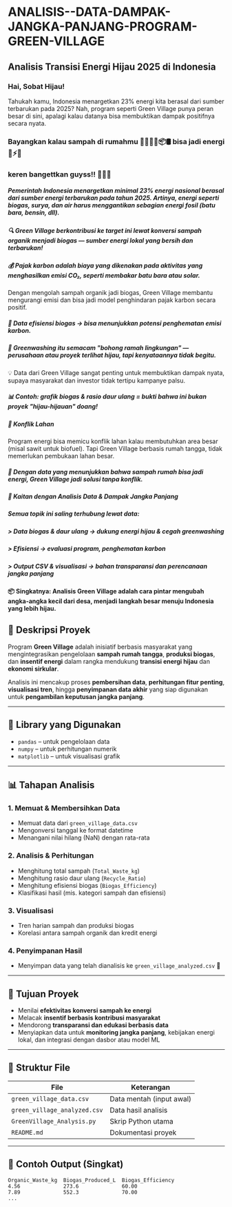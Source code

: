 # ANALISIS--DATA-DAMPAK-JANGKA-PANJANG-PROGRAM-GREEN-VILLAGE
## Analisis Transisi Energi Hijau 2025 di Indonesia
### Hai, Sobat Hijau!
Tahukah kamu, Indonesia menargetkan 23% energi kita berasal dari sumber terbarukan pada 2025? Nah, program seperti Green Village punya peran besar di sini, apalagi kalau datanya bisa membuktikan dampak positifnya secara nyata. 
### Bayangkan kalau sampah di rumahmu 🍌🥬🍂🧴📦🛢️ bisa jadi energi 🔋⚡🔥
### keren bangettkan guyss!! 💪😄🌈

##### Pemerintah Indonesia menargetkan minimal 23% energi nasional berasal dari sumber energi terbarukan pada tahun 2025. Artinya, energi seperti biogas, surya, dan air harus menggantikan sebagian energi fosil (batu bara, bensin, dll).
##### 🔍 Green Village berkontribusi ke target ini lewat konversi sampah organik menjadi biogas — sumber energi lokal yang bersih dan terbarukan!

##### 💰 Pajak karbon adalah biaya yang dikenakan pada aktivitas yang menghasilkan emisi CO₂, seperti membakar batu bara atau solar.
Dengan mengolah sampah organik jadi biogas, Green Village membantu mengurangi emisi dan bisa jadi model penghindaran pajak karbon secara positif.
##### 🔎 Data efisiensi biogas → bisa menunjukkan potensi penghematan emisi karbon.

##### 🧼 Greenwashing itu semacam "bohong ramah lingkungan" — perusahaan atau proyek terlihat hijau, tapi kenyataannya tidak begitu.
💡 Data dari Green Village sangat penting untuk membuktikan dampak nyata, supaya masyarakat dan investor tidak tertipu kampanye palsu.
##### 📊 Contoh: grafik biogas & rasio daur ulang = bukti bahwa ini bukan proyek "hijau-hijauan" doang!

##### 🌾 Konflik Lahan
Program energi bisa memicu konflik lahan kalau membutuhkan area besar (misal sawit untuk biofuel). Tapi Green Village berbasis rumah tangga, tidak memerlukan pembukaan lahan besar.
##### 🚀 Dengan data yang menunjukkan bahwa sampah rumah bisa jadi energi, Green Village jadi solusi tanpa konflik.

##### 🔄 Kaitan dengan Analisis Data & Dampak Jangka Panjang
##### Semua topik ini saling terhubung lewat data:
##### > Data biogas & daur ulang → dukung energi hijau & cegah greenwashing
##### > Efisiensi → evaluasi program, penghematan karbon
##### > Output CSV & visualisasi → bahan transparansi dan perencanaan jangka panjang

#### 📦 Singkatnya: Analisis Green Village adalah cara pintar mengubah angka-angka kecil dari desa, menjadi langkah besar menuju Indonesia yang lebih hijau.


## 📘 Deskripsi Proyek

Program **Green Village** adalah inisiatif berbasis masyarakat yang mengintegrasikan pengelolaan **sampah rumah tangga**, **produksi biogas**, dan **insentif energi** dalam rangka mendukung **transisi energi hijau** dan **ekonomi sirkular**.

Analisis ini mencakup proses **pembersihan data**, **perhitungan fitur penting**, **visualisasi tren**, hingga **penyimpanan data akhir** yang siap digunakan untuk **pengambilan keputusan jangka panjang**.

---

## 🧰 Library yang Digunakan

- `pandas` – untuk pengelolaan data
- `numpy` – untuk perhitungan numerik
- `matplotlib` – untuk visualisasi grafik

---

## 📊 Tahapan Analisis

### 1. Memuat & Membersihkan Data
- Memuat data dari `green_village_data.csv`
- Mengonversi tanggal ke format datetime
- Menangani nilai hilang (NaN) dengan rata-rata

### 2. Analisis & Perhitungan
- Menghitung total sampah (`Total_Waste_kg`)
- Menghitung rasio daur ulang (`Recycle_Ratio`)
- Menghitung efisiensi biogas (`Biogas_Efficiency`)
- Klasifikasi hasil (mis. kategori sampah dan efisiensi)

### 3. Visualisasi
- Tren harian sampah dan produksi biogas
- Korelasi antara sampah organik dan kredit energi

### 4. Penyimpanan Hasil
- Menyimpan data yang telah dianalisis ke `green_village_analyzed.csv` 💾

---

## 🎯 Tujuan Proyek

- Menilai **efektivitas konversi sampah ke energi**
- Melacak **insentif berbasis kontribusi masyarakat**
- Mendorong **transparansi dan edukasi berbasis data**
- Menyiapkan data untuk **monitoring jangka panjang**, kebijakan energi lokal, dan integrasi dengan dasbor atau model ML

---

## 📁 Struktur File

| File | Keterangan |
|------|------------|
| `green_village_data.csv` | Data mentah (input awal) |
| `green_village_analyzed.csv` | Data hasil analisis |
| `GreenVillage_Analysis.py` | Skrip Python utama |
| `README.md` | Dokumentasi proyek |

---

## 🚀 Contoh Output (Singkat)

```text
Organic_Waste_kg  Biogas_Produced_L  Biogas_Efficiency
4.56              273.6              60.00
7.89              552.3              70.00
...



